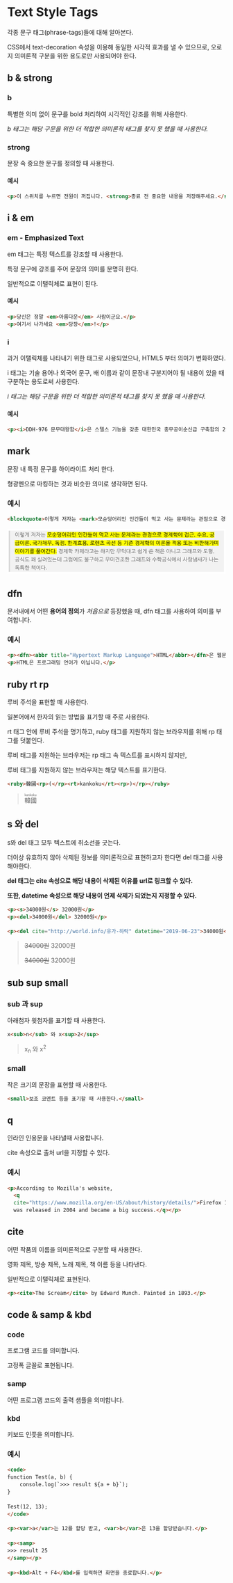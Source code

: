 # Text Style Tags

각종 문구 태그(phrase-tags)들에 대해 알아본다.

CSS에서 text-decoration 속성을 이용해 동일한 시각적 효과를 낼 수 있으므로, 오로지 의미론적 구분을 위한 용도로만 사용되어야 한다.

## b & strong

### b

특별한 의미 없이 문구를 bold 처리하여 시각적인 강조를 위해 사용한다.

*b 태그는 해당 구문을 위한 더 적합한 의미론적 태그를 찾지 못 했을 때 사용한다.*

### strong

문장 속 중요한 문구를 정의할 때 사용한다.

#### 예시

```html
<p>이 스위치를 누르면 전원이 꺼집니다. <strong>종료 전 중요한 내용을 저장해주세요.</strong></p>
```

## i & em

### em - Emphasized Text

em 태그는 특정 텍스트를 강조할 때 사용한다.

특정 문구에 강조를 주어 문장의 의미를 분명히 한다.

일반적으로 이탤릭체로 표현이 된다.

#### 예시

```html
<p>당신은 정말 <em>아름다운</em> 사람이군요.</p>
<p>여기서 나가세요 <em>당장</em>!</p>
```

### i

과거 이탤릭체를 나타내기 위한 태그로 사용되었으나, HTML5 부터 의미가 변화하였다.

i 태그는 기술 용어나 외국어 문구, 배 이름과 같이 문장내 구분지어야 될 내용이 있을 때 구분하는 용도로써 사용한다.

*i 태그는 해당 구문을 위한 더 적합한 의미론적 태그를 찾지 못 했을 때 사용한다.*

#### 예시

```html
<p><i>DDH-976 문무대왕함</i>은 스텔스 기능을 갖춘 대한민국 충무공이순신급 구축함의 2번함이다.</p>
```

## mark

문장 내 특정 문구를 하이라이트 처리 한다.

형광펜으로 마킹하는 것과 비슷한 의미로 생각하면 된다.

### 예시

```html
<blockquote>이렇게 저자는 <mark>모순덩어리인 인간들이 먹고 사는 문제라는 관점으로 경제학에 접근, 수요, 공급이론, 국가채무, 독점, 한계효용, 로렌츠 곡선 등 기존 경제학의 이론을 적용 또는 비판해가며 이야기를 풀어간다.</mark> 경제학 카페라고는 하지만 무턱대고 쉽게 쓴 책은 아니고 그래프와 도형, 공식도 꽤 실려있는데 그럼에도 불구하고 무미건조한 그래프와 수학공식에서 사람냄새가 나는 독특한 책이다.</blockquote>
```

![mark 태그 예제](./img/mark.png)

## dfn

문서내에서 어떤 **용어의 정의**가 *처음으로* 등장했을 때, dfn 태그를 사용하여 의미를 부여합니다.

### 예시

```html
<p><dfn><abbr title="Hypertext Markup Language">HTML</abbr></dfn>은 웹문서의 각 내용과 속성에 대한 부분을 구조적으로 구분하여 기록하기 위해 사용하는 언어입니다.</p>
<p>HTML은 프로그래밍 언어가 아닙니다.</p>
```

## ruby rt rp

루비 주석을 표현할 때 사용한다.

일본어에서 한자의 읽는 방법을 표기할 때 주로 사용한다.

rt 태그 안에 루비 주석을 명기하고, ruby 태그를 지원하지 않는 브라우저를 위해 rp 태그를 덧붙인다.

루비 태그를 지원하는 브라우저는 rp 태그 속 텍스트를 표시하지 않지만,

루비 태그를 지원하지 않는 브라우저는 해당 텍스트를 표기한다.

```html
<ruby>韓國<rp>(</rp><rt>kankoku</rt><rp>)</rp></ruby>
```

> <ruby>韓國<rp>(</rp><rt>kankoku</rt><rp>)</rp></ruby>

## s 와 del

s와 del 태그 모두 텍스트에 취소선을 긋는다.

더이상 유효하지 않아 삭제된 정보를 의미론적으로 표현하고자 한다면 del 태그를 사용해야한다.

**del 태그는 cite 속성으로 해당 내용이 삭제된 이유를 url로 링크할 수 있다.**

**또한, datetime 속성으로 해당 내용이 언제 삭제가 되었는지 지정할 수 있다.**

```html
<p><s>34000원</s> 32000원</p>
<p><del>34000원</del> 32000원</p>

<p><del cite="http://world.info/유가-하락" datetime="2019-06-23">34000원</del> 32000원</p>
```

><p><s>34000원</s> 32000원</p>
><p><del>34000원</del> 32000원</p>

## sub sup small

### sub 과 sup

아래첨자 윗첨자를 표기할 때 사용한다.

```html
x<sub>n</sub> 와 x<sup>2</sup>
```

> x<sub>n</sub> 와 x<sup>2</sup>

### small

작은 크기의 문장을 표현할 때 사용한다.

```html
<small>보조 코멘트 등을 표기할 때 사용한다.</small>
```

## q

인라인 인용문을 나타낼때 사용합니다.

cite 속성으로 출처 url을 지정할 수 있다.

### 예시 

```html
<p>According to Mozilla's website,
  <q
  cite="https://www.mozilla.org/en-US/about/history/details/">Firefox 1.0
  was released in 2004 and became a big success.</q></p>
```

## cite

어떤 작품의 이름을 의미론적으로 구분할 때 사용한다.

영화 제목, 방송 제목, 노래 제목, 책 이름 등을 나타낸다.

일반적으로 이탤릭체로 표현된다.

```html
<p><cite>The Scream</cite> by Edward Munch. Painted in 1893.</p>
```

## code & samp & kbd

### code

프로그램 코드를 의미합니다.

고정폭 글꼴로 표현됩니다.

### samp

어떤 프로그램 코드의 출력 샘플을 의미합니다.

### kbd

키보드 인풋을 의미합니다.

### 예시

```html
<code>
function Test(a, b) {
    console.log(`>>> result ${a + b}`);
}

Test(12, 13);
</code>

<p><var>a</var>는 12를 할당 받고, <var>b</var>은 13을 할당받습니다.</p>

<p><samp>
>>> result 25
</samp></p>

<p><kbd>Alt + F4</kbd>를 입력하면 화면을 종료합니다.</p>
```
